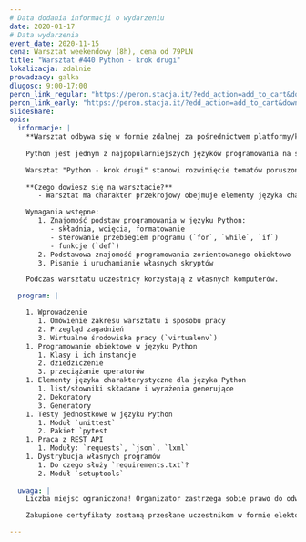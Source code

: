 ```yaml
---
# Data dodania informacji o wydarzeniu
date: 2020-01-17
# Data wydarzenia
event_date: 2020-11-15
cena: Warsztat weekendowy (8h), cena od 79PLN
title: "Warsztat #440 Python - krok drugi"
lokalizacja: zdalnie
prowadzacy: galka
dlugosc: 9:00-17:00
peron_link_regular: "https://peron.stacja.it/?edd_action=add_to_cart&download_id=3859&edd_options[price_id]=1"
peron_link_early: "https://peron.stacja.it/?edd_action=add_to_cart&download_id=3859&edd_options[price_id]=2"
slideshare:
opis:
  informacje: |
    **Warsztat odbywa się w formie zdalnej za pośrednictwem platformy/komunikatora online, z wykorzystaniem dźwięku, obrazu z kamery, udostępniania ekranu komputera prowadzącego i uczestników.** 
    
    Python jest jednym z najpopularniejszych języków programowania na świecie. Dzięki swojej prostej składni oraz bogatym zestawie bibliotek znalazł miejsce w takich dziedzinach jak analiza danych, uczenie maszynowe, aplikacje internetowe oraz wielu innych.

    Warsztat "Python - krok drugi" stanowi rozwinięcie tematów poruszonych na szkoleniu ["Wprowadzenie do Pythona"](https://stacja.it/warsztaty/2020-11-14-wprowadzenie-do-pythona.html). 
    
    **Czego dowiesz się na warsztacie?** 
       - Warsztat ma charakter przekrojowy obejmuje elementy języka charakterystyczne dla języka Python oraz pewne zapoznanie się z popularnymi i przydatnymi mechanizmami dostarczanymi przez bibliotekę standardową oraz pakiety zewnętrzne.

    Wymagania wstępne:
       1. Znajomość podstaw programowania w języku Python:
          - składnia, wcięcia, formatowanie
          - sterowanie przebiegiem programu (`for`, `while`, `if`)
          - funkcje (`def`)
       2. Podstawowa znajomość programowania zorientowanego obiektowo
       3. Pisanie i uruchamianie własnych skryptów

    Podczas warsztatu uczestnicy korzystają z własnych komputerów.

  program: |

    1. Wprowadzenie
       1. Omówienie zakresu warsztatu i sposobu pracy
       2. Przegląd zagadnień
       3. Wirtualne środowiska pracy (`virtualenv`)
    1. Programowanie obiektowe w języku Python
       1. Klasy i ich instancje
       2. dziedziczenie
       3. przeciążanie operatorów
    1. Elementy języka charakterystyczne dla języka Python
       1. list/słowniki składane i wyrażenia generujące
       2. Dekoratory
       3. Generatory
    1. Testy jednostkowe w języku Python
       1. Moduł `unittest`
       2. Pakiet `pytest
    1. Praca z REST API
       1. Moduły: `requests`, `json`, `lxml`
    1. Dystrybucja własnych programów
       1. Do czego służy `requirements.txt`?
       2. Moduł `setuptools`
    
  uwaga: |
    Liczba miejsc ograniczona! Organizator zastrzega sobie prawo do odwołania wydarzenia w przypadku niezgłoszenia się minimalnej liczby uczestników.

    Zakupione certyfikaty zostaną przesłane uczestnikom w formie elektoronicznej po warsztacie. Jeśli chcesz otrzymać zakupiony certyfikat w formie papierowej, zgłoś to mailowo na adres kontakt@stacja.it.

---
```

